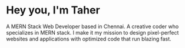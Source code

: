 <h1>Hey you, I'm Taher</h1>

A MERN Stack Web Developer based in Chennai. A creative coder who specializes in MERN stack. I make it my mission to design pixel-perfect websites and applications with optimized code that run blazing fast.
